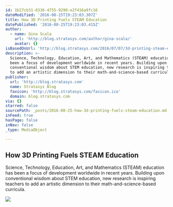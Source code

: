 ```yaml
---
id: 1b27cb31-8336-4755-9290-e2f416a9fc16
dateModified: '2016-08-25T19:23:03.307Z'
title: How 3D Printing Fuels STEAM Education
datePublished: '2016-08-25T19:23:03.415Z'
author:
  - name: Gina Scala
    url: 'http://blog.stratasys.com/author/gina-scala/'
    avatar: {}
isBasedOnUrl: 'http://blog.stratasys.com/2016/07/07/3d-printing-steam-education/'
description: >-
  Science, Technology, Education, Art, and Mathematics (STEAM) education has
  been a focus of development worldwide in recent years. Building upon
  conventional wisdom about STEM education, new research is inspiring teachers
  to add an artistic dimension to their math-and-science-based curricula.
publisher:
  url: 'http://blog.stratasys.com'
  name: Stratasys Blog
  favicon: 'http://blog.stratasys.com/favicon.ico'
  domain: blog.stratasys.com
via: {}
starred: false
sourcePath: _posts/2016-08-25-how-3d-printing-fuels-steam-education.md
inFeed: true
hasPage: false
inNav: false
_type: MediaObject

---
```

<article style=""><h1>How 3D Printing Fuels STEAM Education</h1><p>Science, Technology, Education, Art, and Mathematics (STEAM) education has been a focus of development worldwide in recent years. Building upon conventional wisdom about STEM education, new research is inspiring teachers to add an artistic dimension to their math-and-science-based curricula.</p><img src="http://blog.stratasys.com/wp-content/uploads/2016/07/steam-education-3d-printing-sm.jpg" /></article>